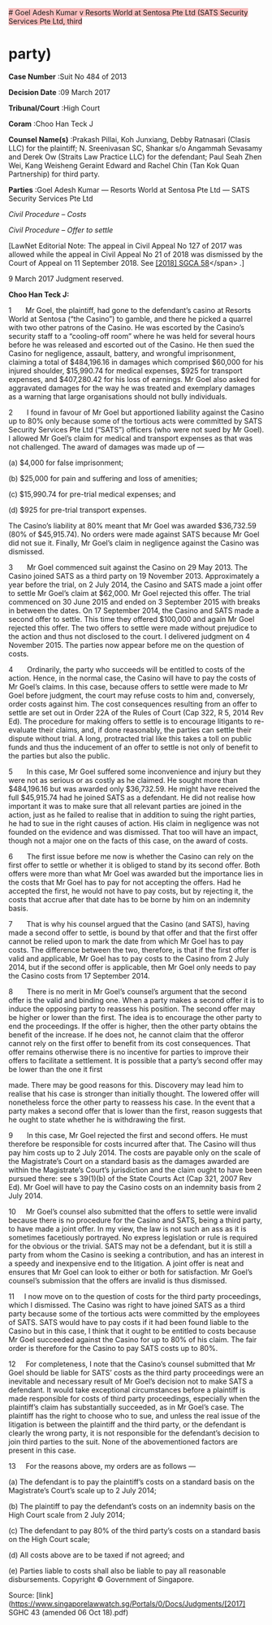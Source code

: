 <span style="background-color: #FAC0C0"># Goel Adesh Kumar v Resorts World at Sentosa Pte Ltd (SATS Security Services Pte Ltd, third 

# party) 



**Case Number** :Suit No 484 of 2013 

**Decision Date** :09 March 2017 

**Tribunal/Court** :High Court 

**Coram** :Choo Han Teck J 

**Counsel Name(s)** :Prakash Pillai, Koh Junxiang, Debby Ratnasari (Clasis LLC) for the plaintiff; N. Sreenivasan SC, Shankar s/o Angammah Sevasamy and Derek Ow (Straits Law Practice LLC) for the defendant; Paul Seah Zhen Wei, Kang Weisheng Geraint Edward and Rachel Chin (Tan Kok Quan Partnership) for third party. 

**Parties** :Goel Adesh Kumar — Resorts World at Sentosa Pte Ltd — SATS Security Services Pte Ltd 

_Civil Procedure_ – _Costs_ 

_Civil Procedure_ – _Offer to settle_ 

[LawNet Editorial Note: The appeal in Civil Appeal No 127 of 2017 was allowed while the appeal in Civil Appeal No 21 of 2018 was dismissed by the Court of Appeal on 11 September 2018. See [[2018] SGCA 58]("https://www.open.gov.sg")</span> .] 

9 March 2017 Judgment reserved. 

**Choo Han Teck J:** 

1       Mr Goel, the plaintiff, had gone to the defendant’s casino at Resorts World at Sentosa (“the Casino”) to gamble, and there he picked a quarrel with two other patrons of the Casino. He was escorted by the Casino’s security staff to a “cooling-off room” where he was held for several hours before he was released and escorted out of the Casino. He then sued the Casino for negligence, assault, battery, and wrongful imprisonment, claiming a total of $484,196.16 in damages which comprised $60,000 for his injured shoulder, $15,990.74 for medical expenses, $925 for transport expenses, and $407,280.42 for his loss of earnings. Mr Goel also asked for aggravated damages for the way he was treated and exemplary damages as a warning that large organisations should not bully individuals. 

2       I found in favour of Mr Goel but apportioned liability against the Casino up to 80% only because some of the tortious acts were committed by SATS Security Services Pte Ltd (“SATS”) officers (who were not sued by Mr Goel). I allowed Mr Goel’s claim for medical and transport expenses as that was not challenged. The award of damages was made up of — 

 (a) $4,000 for false imprisonment; 

 (b) $25,000 for pain and suffering and loss of amenities; 

 (c) $15,990.74 for pre-trial medical expenses; and 


 (d) $925 for pre-trial transport expenses. 

The Casino’s liability at 80% meant that Mr Goel was awarded $36,732.59 (80% of $45,915.74). No orders were made against SATS because Mr Goel did not sue it. Finally, Mr Goel’s claim in negligence against the Casino was dismissed. 

3       Mr Goel commenced suit against the Casino on 29 May 2013. The Casino joined SATS as a third party on 19 November 2013. Approximately a year before the trial, on 2 July 2014, the Casino and SATS made a joint offer to settle Mr Goel’s claim at $62,000. Mr Goel rejected this offer. The trial commenced on 30 June 2015 and ended on 3 September 2015 with breaks in between the dates. On 17 September 2014, the Casino and SATS made a second offer to settle. This time they offered $100,000 and again Mr Goel rejected this offer. The two offers to settle were made without prejudice to the action and thus not disclosed to the court. I delivered judgment on 4 November 2015. The parties now appear before me on the question of costs. 

4       Ordinarily, the party who succeeds will be entitled to costs of the action. Hence, in the normal case, the Casino will have to pay the costs of Mr Goel’s claims. In this case, because offers to settle were made to Mr Goel before judgment, the court may refuse costs to him and, conversely, order costs against him. The cost consequences resulting from an offer to settle are set out in Order 22A of the Rules of Court (Cap 322, R 5, 2014 Rev Ed). The procedure for making offers to settle is to encourage litigants to re-evaluate their claims, and, if done reasonably, the parties can settle their dispute without trial. A long, protracted trial like this takes a toll on public funds and thus the inducement of an offer to settle is not only of benefit to the parties but also the public. 

5       In this case, Mr Goel suffered some inconvenience and injury but they were not as serious or as costly as he claimed. He sought more than $484,196.16 but was awarded only $36,732.59. He might have received the full $45,915.74 had he joined SATS as a defendant. He did not realise how important it was to make sure that all relevant parties are joined in the action, just as he failed to realise that in addition to suing the right parties, he had to sue in the right causes of action. His claim in negligence was not founded on the evidence and was dismissed. That too will have an impact, though not a major one on the facts of this case, on the award of costs. 

6       The first issue before me now is whether the Casino can rely on the first offer to settle or whether it is obliged to stand by its second offer. Both offers were more than what Mr Goel was awarded but the importance lies in the costs that Mr Goel has to pay for not accepting the offers. Had he accepted the first, he would not have to pay costs, but by rejecting it, the costs that accrue after that date has to be borne by him on an indemnity basis. 

7       That is why his counsel argued that the Casino (and SATS), having made a second offer to settle, is bound by that offer and that the first offer cannot be relied upon to mark the date from which Mr Goel has to pay costs. The difference between the two, therefore, is that if the first offer is valid and applicable, Mr Goel has to pay costs to the Casino from 2 July 2014, but if the second offer is applicable, then Mr Goel only needs to pay the Casino costs from 17 September 2014. 

8       There is no merit in Mr Goel’s counsel’s argument that the second offer is the valid and binding one. When a party makes a second offer it is to induce the opposing party to reassess his position. The second offer may be higher or lower than the first. The idea is to encourage the other party to end the proceedings. If the offer is higher, then the other party obtains the benefit of the increase. If he does not, he cannot claim that the offeror cannot rely on the first offer to benefit from its cost consequences. That offer remains otherwise there is no incentive for parties to improve their offers to facilitate a settlement. It is possible that a party’s second offer may be lower than the one it first 


made. There may be good reasons for this. Discovery may lead him to realise that his case is stronger than initially thought. The lowered offer will nonetheless force the other party to reassess his case. In the event that a party makes a second offer that is lower than the first, reason suggests that he ought to state whether he is withdrawing the first. 

9       In this case, Mr Goel rejected the first and second offers. He must therefore be responsible for costs incurred after that. The Casino will thus pay him costs up to 2 July 2014. The costs are payable only on the scale of the Magistrate’s Court on a standard basis as the damages awarded are within the Magistrate’s Court’s jurisdiction and the claim ought to have been pursued there: see s 39(1)(b) of the State Courts Act (Cap 321, 2007 Rev Ed). Mr Goel will have to pay the Casino costs on an indemnity basis from 2 July 2014. 

10     Mr Goel’s counsel also submitted that the offers to settle were invalid because there is no procedure for the Casino and SATS, being a third party, to have made a joint offer. In my view, the law is not such an ass as it is sometimes facetiously portrayed. No express legislation or rule is required for the obvious or the trivial. SATS may not be a defendant, but it is still a party from whom the Casino is seeking a contribution, and has an interest in a speedy and inexpensive end to the litigation. A joint offer is neat and ensures that Mr Goel can look to either or both for satisfaction. Mr Goel’s counsel’s submission that the offers are invalid is thus dismissed. 

11     I now move on to the question of costs for the third party proceedings, which I dismissed. The Casino was right to have joined SATS as a third party because some of the tortious acts were committed by the employees of SATS. SATS would have to pay costs if it had been found liable to the Casino but in this case, I think that it ought to be entitled to costs because Mr Goel succeeded against the Casino for up to 80% of his claim. The fair order is therefore for the Casino to pay SATS costs up to 80%. 

12     For completeness, I note that the Casino’s counsel submitted that Mr Goel should be liable for SATS’ costs as the third party proceedings were an inevitable and necessary result of Mr Goel’s decision not to make SATS a defendant. It would take exceptional circumstances before a plaintiff is made responsible for costs of third party proceedings, especially when the plaintiff’s claim has substantially succeeded, as in Mr Goel’s case. The plaintiff has the right to choose who to sue, and unless the real issue of the litigation is between the plaintiff and the third party, or the defendant is clearly the wrong party, it is not responsible for the defendant’s decision to join third parties to the suit. None of the abovementioned factors are present in this case. 

13     For the reasons above, my orders are as follows — 

 (a) The defendant is to pay the plaintiff’s costs on a standard basis on the Magistrate’s Court’s scale up to 2 July 2014; 

 (b) The plaintiff to pay the defendant’s costs on an indemnity basis on the High Court scale from 2 July 2014; 

 (c) The defendant to pay 80% of the third party’s costs on a standard basis on the High Court scale; 

 (d) All costs above are to be taxed if not agreed; and 

 (e) Parties liable to costs shall also be liable to pay all reasonable disbursements. Copyright © Government of Singapore. 


Source: [link](https://www.singaporelawwatch.sg/Portals/0/Docs/Judgments/[2017] SGHC 43 (amended 06 Oct 18).pdf)
